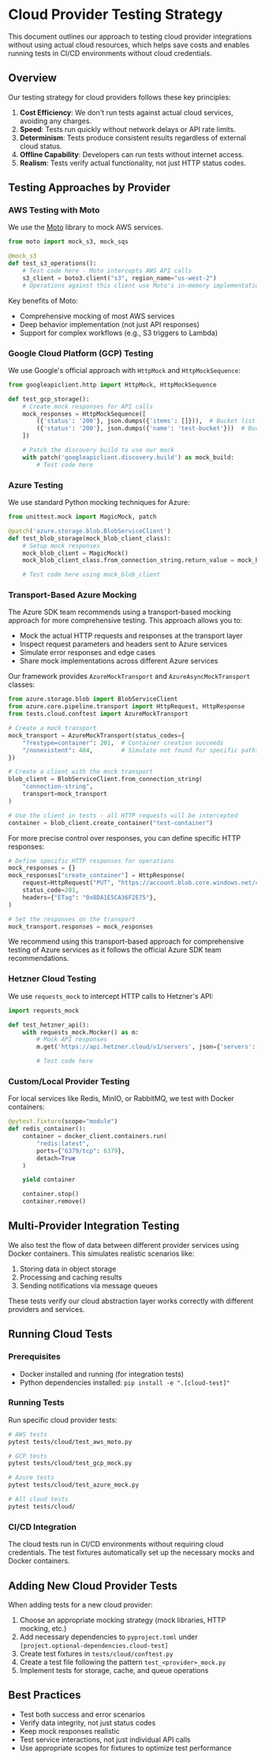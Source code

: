 # Cloud Provider Testing Strategy

This document outlines our approach to testing cloud provider integrations without using actual cloud resources, which helps save costs and enables running tests in CI/CD environments without cloud credentials.

## Overview

Our testing strategy for cloud providers follows these key principles:

1. **Cost Efficiency**: We don't run tests against actual cloud services, avoiding any charges.
2. **Speed**: Tests run quickly without network delays or API rate limits.
3. **Determinism**: Tests produce consistent results regardless of external cloud status.
4. **Offline Capability**: Developers can run tests without internet access.
5. **Realism**: Tests verify actual functionality, not just HTTP status codes.

## Testing Approaches by Provider

### AWS Testing with Moto

We use the [Moto](https://github.com/spulec/moto) library to mock AWS services.

```python
from moto import mock_s3, mock_sqs

@mock_s3
def test_s3_operations():
    # Test code here - Moto intercepts AWS API calls
    s3_client = boto3.client("s3", region_name="us-west-2")
    # Operations against this client use Moto's in-memory implementation
```

Key benefits of Moto:

- Comprehensive mocking of most AWS services
- Deep behavior implementation (not just API responses)
- Support for complex workflows (e.g., S3 triggers to Lambda)

### Google Cloud Platform (GCP) Testing

We use Google's official approach with `HttpMock` and `HttpMockSequence`:

```python
from googleapiclient.http import HttpMock, HttpMockSequence

def test_gcp_storage():
    # Create mock responses for API calls
    mock_responses = HttpMockSequence([
        ({'status': '200'}, json.dumps({'items': []})),  # Bucket list
        ({'status': '200'}, json.dumps({'name': 'test-bucket'}))  # Bucket creation
    ])

    # Patch the discovery build to use our mock
    with patch('googleapiclient.discovery.build') as mock_build:
        # Test code here
```

### Azure Testing

We use standard Python mocking techniques for Azure:

```python
from unittest.mock import MagicMock, patch

@patch('azure.storage.blob.BlobServiceClient')
def test_blob_storage(mock_blob_client_class):
    # Setup mock responses
    mock_blob_client = MagicMock()
    mock_blob_client_class.from_connection_string.return_value = mock_blob_client

    # Test code here using mock_blob_client
```

### Transport-Based Azure Mocking

The Azure SDK team recommends using a transport-based mocking approach for more comprehensive testing. This approach allows you to:

- Mock the actual HTTP requests and responses at the transport layer
- Inspect request parameters and headers sent to Azure services
- Simulate error responses and edge cases
- Share mock implementations across different Azure services

Our framework provides `AzureMockTransport` and `AzureAsyncMockTransport` classes:

```python
from azure.storage.blob import BlobServiceClient
from azure.core.pipeline.transport import HttpRequest, HttpResponse
from tests.cloud.conftest import AzureMockTransport

# Create a mock transport
mock_transport = AzureMockTransport(status_codes={
    "?restype=container": 201,  # Container creation succeeds
    "/nonexistent": 404,        # Simulate not found for specific paths
})

# Create a client with the mock transport
blob_client = BlobServiceClient.from_connection_string(
    "connection-string",
    transport=mock_transport
)

# Use the client in tests - all HTTP requests will be intercepted
container = blob_client.create_container("test-container")
```

For more precise control over responses, you can define specific HTTP responses:

```python
# Define specific HTTP responses for operations
mock_responses = {}
mock_responses["create_container"] = HttpResponse(
    request=HttpRequest("PUT", "https://account.blob.core.windows.net/container"),
    status_code=201,
    headers={"ETag": "0x8DA1E5CA36F2E75"},
)

# Set the responses on the transport
mock_transport.responses = mock_responses
```

We recommend using this transport-based approach for comprehensive testing of Azure services as it follows the official Azure SDK team recommendations.

### Hetzner Cloud Testing

We use `requests_mock` to intercept HTTP calls to Hetzner's API:

```python
import requests_mock

def test_hetzner_api():
    with requests_mock.Mocker() as m:
        # Mock API responses
        m.get('https://api.hetzner.cloud/v1/servers', json={'servers': []})

        # Test code here
```

### Custom/Local Provider Testing

For local services like Redis, MinIO, or RabbitMQ, we test with Docker containers:

```python
@pytest.fixture(scope="module")
def redis_container():
    container = docker_client.containers.run(
        "redis:latest",
        ports={"6379/tcp": 6379},
        detach=True
    )

    yield container

    container.stop()
    container.remove()
```

## Multi-Provider Integration Testing

We also test the flow of data between different provider services using Docker containers. This simulates realistic scenarios like:

1. Storing data in object storage
2. Processing and caching results
3. Sending notifications via message queues

These tests verify our cloud abstraction layer works correctly with different providers and services.

## Running Cloud Tests

### Prerequisites

- Docker installed and running (for integration tests)
- Python dependencies installed: `pip install -e ".[cloud-test]"`

### Running Tests

Run specific cloud provider tests:

```bash
# AWS tests
pytest tests/cloud/test_aws_moto.py

# GCP tests
pytest tests/cloud/test_gcp_mock.py

# Azure tests
pytest tests/cloud/test_azure_mock.py

# All cloud tests
pytest tests/cloud/
```

### CI/CD Integration

The cloud tests run in CI/CD environments without requiring cloud credentials. The test fixtures automatically set up the necessary mocks and Docker containers.

## Adding New Cloud Provider Tests

When adding tests for a new cloud provider:

1. Choose an appropriate mocking strategy (mock libraries, HTTP mocking, etc.)
2. Add necessary dependencies to `pyproject.toml` under `[project.optional-dependencies.cloud-test]`
3. Create test fixtures in `tests/cloud/conftest.py`
4. Create a test file following the pattern `test_<provider>_mock.py`
5. Implement tests for storage, cache, and queue operations

## Best Practices

- Test both success and error scenarios
- Verify data integrity, not just status codes
- Keep mock responses realistic
- Test service interactions, not just individual API calls
- Use appropriate scopes for fixtures to optimize test performance
